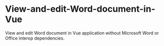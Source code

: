 # View-and-edit-Word-document-in-Vue
View and edit Word document in Vue application without Microsoft Word or Office interop dependencies.
